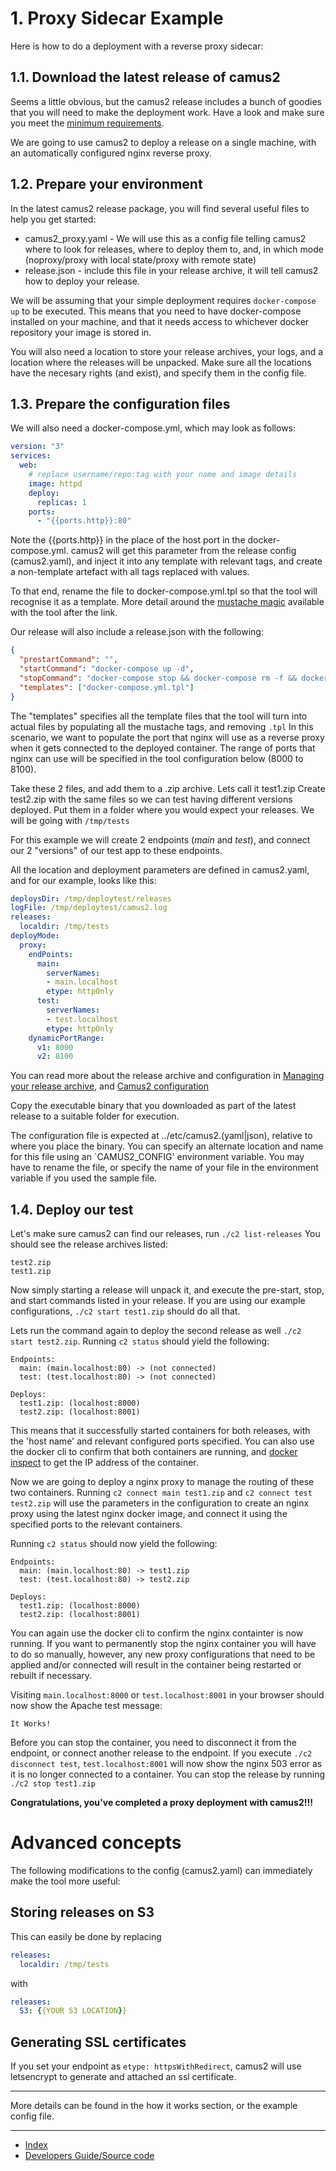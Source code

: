 # 1. Proxy Sidecar Example

Here is how to do a deployment with a reverse proxy sidecar:

## 1.1. Download the latest release of camus2

Seems a little obvious, but the camus2 release includes a bunch of goodies that you will need to make the deployment work.
Have a look and make sure you meet the [minimum requirements](/hx-deploy-tool/docs/userguide/1-welcome/5-minimum-requirements).

We are going to use camus2 to deploy a release on a single machine, with an automatically configured nginx reverse proxy.

## 1.2. Prepare your environment

In the latest camus2 release package, you will find several useful files to help you get started:

- camus2_proxy.yaml - We will use this as a config file telling camus2 where to look for releases, where to deploy them to, and, in which mode (noproxy/proxy with local state/proxy with remote state)
- release.json - include this file in your release archive, it will tell camus2 how to deploy your release.

We will be assuming that your simple deployment requires `docker-compose up` to be executed.
This means that you need to have docker-compose installed on your machine, and that it needs access to whichever docker repository your image is stored in.

You will also need a location to store your release archives, your logs, and a location where the releases will be unpacked.
Make sure all the locations have the necesary rights (and exist), and specify them in the config file.

## 1.3. Prepare the configuration files

We will also need a docker-compose.yml, which may look as follows:

```yaml
version: "3"
services:
  web:
    # replace username/repo:tag with your name and image details
    image: httpd
    deploy:
      replicas: 1
    ports:
      - "{{ports.http}}:80"
```

Note the {{ports.http}} in the place of the host port in the docker-compose.yml.
camus2 will get this parameter from the release config (camus2.yaml), and inject it into any template with relevant tags, and create a non-template artefact with all tags replaced with values.

To that end, rename the file to docker-compose.yml.tpl so that the tool will recognise it as a template. More detail around the [mustache magic](/hx-deploy-tool/docs/userguide/3-reference/3-templateanything) available with the tool after the link.

Our release will also include a release.json with the following:

```json
{
  "prestartCommand": "",
  "startCommand": "docker-compose up -d",
  "stopCommand": "docker-compose stop && docker-compose rm -f && docker system prune -f",
  "templates": ["docker-compose.yml.tpl"]
}
```

The "templates" specifies all the template files that the tool will turn into actual files by populating all the mustache tags, and removing `.tpl`
In this scenario, we want to populate the port that nginx will use as a reverse proxy when it gets connected to the deployed container. The range of ports that nginx can use will be specified in the tool configuration below (8000 to 8100).

Take these 2 files, and add them to a .zip archive. Lets call it test1.zip
Create test2.zip with the same files so we can test having different versions deployed.
Put them in a folder where you would expect your releases.
We will be going with `/tmp/tests`

For this example we will create 2 endpoints (_main_ and _test_), and connect our 2 "versions" of our test app to these endpoints.

All the location and deployment parameters are defined in camus2.yaml, and for our example, looks like this:

```yaml
deploysDir: /tmp/deploytest/releases
logFile: /tmp/deploytest/camus2.log
releases:
  localdir: /tmp/tests
deployMode:
  proxy:
    endPoints:
      main:
        serverNames:
        - main.localhost
        etype: httpOnly
      test:
        serverNames:
        - test.localhost
        etype: httpOnly
    dynamicPortRange:
      v1: 8000
      v2: 8100

```

You can read more about the release archive and configuration in [Managing your release archive](/hx-deploy-tool/docs/userguide/3-reference/2-release-archive), and [Camus2 configuration](/hx-deploy-tool/docs/userguide/3-reference/1-camus2-config)

Copy the executable binary that you downloaded as part of the latest release to a suitable folder for execution.

The configuration file is expected at ../etc/camus2.(yaml|json), relative to where you place the binary. You can specify an alternate location and name for this file using an `CAMUS2_CONFIG' environment variable. You may have to rename the file, or specify the name of your file in the environment variable if you used the sample file.

## 1.4. Deploy our test

Let's make sure camus2 can find our releases, run `./c2 list-releases`
You should see the release archives listed:

```
test2.zip
test1.zip
```

Now simply starting a release will unpack it, and execute the pre-start, stop, and start commands listed in your release.
If you are using our example configurations, `./c2 start test1.zip` should do all that.

Lets run the command again to deploy the second release as well `./c2 start test2.zip`. Running `c2 status` should yield the following:

```
Endpoints:
  main: (main.localhost:80) -> (not connected)
  test: (test.localhost:80) -> (not connected)

Deploys:
  test1.zip: (localhost:8000)
  test2.zip: (localhost:8001)
```

This means that it successfully started containers for both releases, with the 'host name' and relevant configured ports specified.
You can also use the docker cli to confirm that both containers are running, and [docker inspect](https://docs.docker.com/engine/reference/commandline/inspect/) to get the IP address of the container. 

Now we are going to deploy a nginx proxy to manage the routing of these two containers.
Running `c2 connect main test1.zip` and `c2 connect test test2.zip` will use the parameters in the configuration to create an nginx proxy using the latest nginx docker image, and connect it using the specified ports to the relevant containers.

Running `c2 status` should now yield the following:

```
Endpoints:
  main: (main.localhost:80) -> test1.zip
  test: (test.localhost:80) -> test2.zip

Deploys:
  test1.zip: (localhost:8000)
  test2.zip: (localhost:8001)
```

You can again use the docker cli to confirm the nginx containter is now running. If you want to permanently stop the nginx container you will have to do so manually, however, any new proxy configurations that need to be applied and/or connected will result in the container being restarted or rebuilt if necessary.

Visiting `main.localhost:8000` or `test.localhost:8001` in your browser should now show the Apache test message:

```
It Works!
```

Before you can stop the container, you need to disconnect it from the endpoint, or connect another release to the endpoint.
If you execute `./c2 disconnect test`, `test.localhost:8001` will now show the nginx 503 error as it is no longer connected to a container.
You can stop the release by running `./c2 stop test1.zip`

**Congratulations, you've completed a proxy deployment with camus2!!!**

# Advanced concepts

The following modifications to the config (camus2.yaml) can immediately make the tool more useful:

## Storing releases on S3

This can easily be done by replacing
```yaml
releases:
  localdir: /tmp/tests
```

with

```yaml
releases:
  S3: {{YOUR S3 LOCATION}}
```

## Generating SSL certificates

If you set your endpoint as `etype: httpsWithRedirect`, camus2 will use letsencrypt to generate and attached an ssl certificate.

___

More details can be found in the how it works section, or the example config file.

---

- [Index](/hx-deploy-tool/docs/index)
- [Developers Guide/Source code](https://github.com/helix-collective/hx-deploy-tool)
